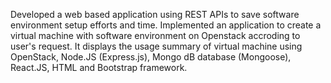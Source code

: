 Developed a web based application using REST APIs to save software environment setup efforts and time. 
Implemented an application to create a virtual machine with software environment on Openstack accroding to user's request. 
It displays the usage summary of virtual machine using 
OpenStack, Node.JS (Express.js), Mongo dB database (Mongoose), React.JS, HTML and Bootstrap framework. 

